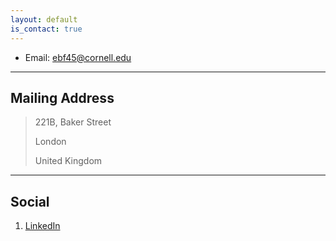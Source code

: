 ```yaml
---
layout: default
is_contact: true
---
```


* Email: [ebf45@cornell.edu](mailto:ebf45@cornell.edu)

---

## Mailing Address

> 221B, Baker Street
>
> London
>
> United Kingdom

---

## Social

1. [LinkedIn](#)

